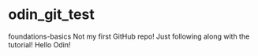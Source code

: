 # odin_git_test
foundations-basics
Not my first GitHub repo! Just following along with the tutorial!
Hello Odin!
